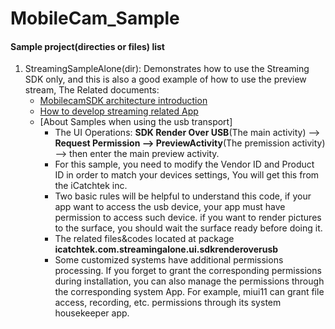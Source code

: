 # MobileCam_Sample

#### Sample project(directies or files) list

1. StreamingSampleAlone(dir): Demonstrates how to use the Streaming SDK only, and this is also a good example of how to use the preview stream, The Related documents:
    - [MobilecamSDK architecture introduction](https://www.yuque.com/tinycloud/mobilecamsdk/ieyef3)
    - [How to develop streaming related App](https://www.yuque.com/tinycloud/mobilecamsdk/uqs0h6/edit)
    - [About Samples when using the usb transport]
      - The UI Operations: **SDK Render Over USB**(The main activity) --> **Request Permission --> PreviewActivity**(The premission activity) --> then enter the main preview activity.
      - For this sample, you need to modify the Vendor ID and Product ID in order to match your devices settings, You will get this from the iCatchtek inc.
      - Two basic rules will be helpful to understand this code, if your app want to access the usb device, your app must have permission to access such device. if you want to render pictures to the surface, you should wait the surface ready before doing it.
      - The related files&codes located at package **icatchtek.com.streamingalone.ui.sdkrenderoverusb**
      - Some customized systems have additional permissions processing. If you forget to grant the corresponding permissions during installation, you can also manage the permissions through the corresponding system App. For example, miui11 can grant file access, recording, etc. permissions through its system housekeeper app.
      
